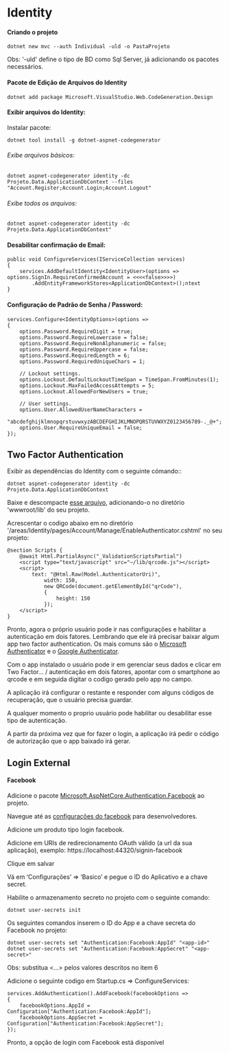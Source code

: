 # Identity

#### Criando o projeto
```
dotnet new mvc --auth Individual -uld -o PastaProjeto
```

Obs: '-uld' define o tipo de BD como Sql Server, já adicionando os pacotes necessários. 


#### Pacote de Edição de Arquivos do Identity

```
dotnet add package Microsoft.VisualStudio.Web.CodeGeneration.Design
```

#### Exibir arquivos do Identity:

Instalar pacote:
```
dotnet tool install -g dotnet-aspnet-codegenerator
```

###### Exibe arquivos básicos:

```
dotnet aspnet-codegenerator identity -dc Projeto.Data.ApplicationDbContext --files "Account.Register;Account.Login;Account.Logout"
```

###### Exibe todos os arquivos:

```
dotnet aspnet-codegenerator identity -dc Projeto.Data.ApplicationDbContext"
```


#### Desabilitar confirmação de Email:
```
public void ConfigureServices(IServiceCollection services)
{
	services.AddDefaultIdentity<IdentityUser>(options => options.SignIn.RequireConfirmedAccount = <<<<false>>>>)
		.AddEntityFrameworkStores<ApplicationDbContext>();ntext 
}
```

#### Configuração de Padrão de Senha / Password:
```
services.Configure<IdentityOptions>(options =>
{	
	options.Password.RequireDigit = true;
	options.Password.RequireLowercase = false;
	options.Password.RequireNonAlphanumeric = false;
	options.Password.RequireUppercase = false;
	options.Password.RequiredLength = 6;
	options.Password.RequiredUniqueChars = 1;

	// Lockout settings.
	options.Lockout.DefaultLockoutTimeSpan = TimeSpan.FromMinutes(1);
	options.Lockout.MaxFailedAccessAttempts = 5;
	options.Lockout.AllowedForNewUsers = true;

	// User settings.
	options.User.AllowedUserNameCharacters =
	"abcdefghijklmnopqrstuvwxyzABCDEFGHIJKLMNOPQRSTUVWXYZ0123456789-._@+";
	options.User.RequireUniqueEmail = false;
});
```

## Two Factor Authentication 

Exibir as dependências do Identity com o seguinte cómando::

```
dotnet aspnet-codegenerator identity -dc Projeto.Data.ApplicationDbContext 
```

Baixe e descompacte [esse arquivo](https://davidshimjs.github.io/qrcodejs/), adicionando-o no diretório 'wwwroot/lib' do seu projeto.

Acrescentar o codigo abaixo em no diretório '/areas/Identity/pages/Account/Manage/EnableAuthenticator.cshtml' no seu projeto:

```
@section Scripts {
	@await Html.PartialAsync("_ValidationScriptsPartial")
 	<script type="text/javascript" src="~/lib/qrcode.js"></script>
 	<script>
		text: "@Html.Raw(Model.AuthenticatorUri)", 
			width: 150,
			new QRCode(document.getElementById("qrCode"),
			{
				height: 150
			});
	</script>
}
```

Pronto, agora o próprio usuário pode ir nas configurações e habilitar a autenticação em dois fatores. Lembrando que ele irá precisar baixar algum app two factor authentication. Os mais comuns são o [Microsoft Authenticator](https://play.google.com/store/apps/details?id=com.azure.authenticator&hl=en) e o [Google Authenticator](https://play.google.com/store/apps/details?id=com.google.android.apps.authenticator2&hl=en).

Com o app instalado o usuário pode ir em gerenciar seus dados e clicar em Two Factor… / autenticação em dois fatores, apontar com o smartphone ao qrcode e em seguida digitar o codigo gerado pelo app no campo. 

A aplicação irá configurar o restante e responder com alguns códigos de recuperação, que o usuário precisa guardar. 

A qualquer momento o proprio usuário pode habilitar ou desabilitar esse tipo de autenticação. 

A partir da próxima vez que for fazer o login, a aplicação irá pedir o código de autorização que o app baixado irá gerar. 


##  Login External

#### Facebook

Adicione o pacote [Microsoft.AspNetCore.Authentication.Facebook](https://www.nuget.org/packages/Microsoft.AspNetCore.Authentication.Facebook) ao projeto.

Navegue até as [configurações do facebook](https://developers.facebook.com/apps/) para desenvolvedores.

Adicione um produto tipo login facebook.

Adicione em URIs de redirecionamento OAuth válido (a url da sua aplicação), exemplo: https://localhost:44320/signin-facebook 

Clique em salvar

Vá em ‘Configurações’ => ‘Basico’ e pegue o ID do Aplicativo e a chave secret.

Habilite o armazenamento secreto no projeto com o seguinte comando:
```
dotnet user-secrets init
```

Os seguintes comandos inserem o ID do App e a chave secreta do Facebook no projeto:
```
dotnet user-secrets set "Authentication:Facebook:AppId" "<app-id>"
dotnet user-secrets set "Authentication:Facebook:AppSecret" "<app-secret>"
```

Obs: substitua <...> pelos valores descritos no item 6


Adicione o seguinte codigo em Startup.cs => ConfigureServices:
```
services.AddAuthentication().AddFacebook(facebookOptions =>
{
    facebookOptions.AppId = Configuration["Authentication:Facebook:AppId"];
    facebookOptions.AppSecret = Configuration["Authentication:Facebook:AppSecret"];
});
```

Pronto, a opção de login com Facebook está disponível
	
